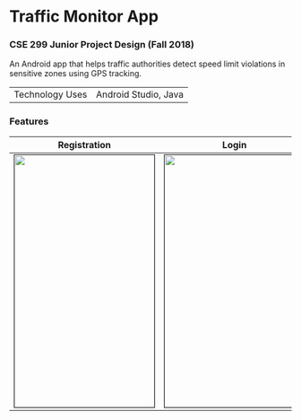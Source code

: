 # Traffic Monitor App
### CSE 299 Junior Project Design (Fall 2018)
An Android app that helps traffic authorities detect speed limit violations in sensitive zones using GPS tracking.

<table>
  <tr>
    <td> Technology Uses </td>
    <td> Android Studio, Java</td>
  </tr>
</table>



### Features


|        Registration      |        Login         |        Speed Meter         |        GPS         |
| :-------------------: | :-------------------: | :-------------------: | :-------------------: |
| <img src="img/register.png" border="1" width="250" height="450"> | <img src="img/login.png" border="1" width="250" height="450"> | <img src="img/speedmeter.png" border="1" width="250" height="450"> | <img src="img/location.png" border="1" width="250" height="450"> |

